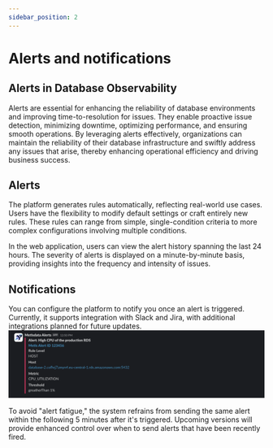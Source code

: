```yaml
---
sidebar_position: 2
---
```


#  Alerts and notifications

## Alerts in Database Observability

Alerts are essential for enhancing the reliability of database environments and improving time-to-resolution for issues. They enable proactive issue detection, minimizing downtime, optimizing performance, and ensuring smooth operations. By leveraging alerts effectively, organizations can maintain the reliability of their database infrastructure and swiftly address any issues that arise, thereby enhancing operational efficiency and driving business success.

## Alerts

The platform generates rules automatically, reflecting real-world use cases. Users have the flexibility to modify default settings or craft entirely new rules. These rules can range from simple, single-condition criteria to more complex configurations involving multiple conditions.

In the web application, users can view the alert history spanning the last 24 hours. The severity of alerts is displayed on a minute-by-minute basis, providing insights into the frequency and intensity of issues.


## Notifications

You can configure the platform to notify you once an alert is triggered. Currently, it supports integration with Slack and Jira, with additional integrations planned for future updates.
![Untitled](Monitoring_images/metis_alerts_slack_notification.png)

To avoid "alert fatigue," the system refrains from sending the same alert within the following 5 minutes after it's triggered. Upcoming versions will provide enhanced control over when to send alerts that have been recently fired.


